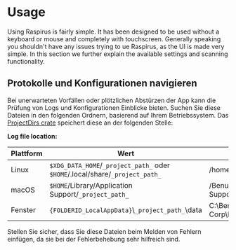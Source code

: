 # Usage

Using Raspirus is fairly simple. It has been designed to be used without a keyboard or mouse and completely with touchscreen.
Generally speaking you shouldn't have any issues trying to ue Raspirus, as the UI is made very simple.
In this section we further explain the available settings and scanning functionality.

## Protokolle und Konfigurationen navigieren

Bei unerwarteten Vorfällen oder plötzlichen Abstürzen der App kann die Prüfung von Logs und Konfigurationen Einblicke bieten. Suchen Sie diese Dateien in den folgenden Ordnern, basierend auf Ihrem Betriebssystem. Das [ProjectDirs crate](https://docs.rs/directories-next/latest/directories_next/struct.ProjectDirs.html) speichert diese an der folgenden Stelle:

**Log file location:**

| Plattform | Wert                                                                                         | Beispiel                                                                                         |
| --------- | -------------------------------------------------------------------------------------------- | ------------------------------------------------------------------------------------------------ |
| Linux     | `$XDG_DATA_HOME`/`_project_path_` oder `$HOME`/.local/share/`_project_path_` | /home/alice/.local/share/barapp                                                  |
| macOS     | `$HOME`/Library/Application Support/`_project_path_`                                         | /Benutzer/Alice/Library/Application Support/com.Foo-Corp.Bar-App |
| Fenster   | `{FOLDERID_LocalAppData}`\\`_project_path_`\data                                           | C:\Benutzer\Alice\AppData\Local\Foo Corp\Bar App\data                            |

Stellen Sie sicher, dass Sie diese Dateien beim Melden von Fehlern einfügen, da sie bei der Fehlerbehebung sehr hilfreich sind.
